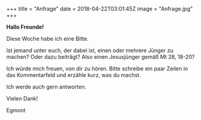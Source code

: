 +++
title = "Anfrage"
date = 2018-04-22T03:01:45Z
image = "Anfrage.jpg"
+++

**Hallo Freunde!**

Diese Woche habe ich eine Bitte.

Ist jemand unter euch, der dabei ist, einen oder mehrere Jünger zu machen? Oder dazu beiträgt? Also einen Jesusjünger gemäß Mt 28, 18-20?

Ich würde mich freuen, von dir zu hören. Bitte schreibe ein paar Zeilen in das Kommentarfeld und erzähle kurz, was du machst.

Ich werde auch gern antworten.

Vielen Dank!

Egmont